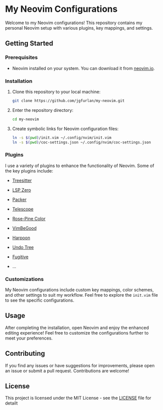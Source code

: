 # My Neovim Configurations

Welcome to my Neovim configurations! This repository contains my personal Neovim setup with various plugins, key mappings, and settings.

## Getting Started

### Prerequisites

- Neovim installed on your system. You can download it from [neovim.io](https://neovim.io/).

### Installation

1. Clone this repository to your local machine:

    ```bash
    git clone https://github.com/jgfurlan/my-neovim.git
    ```

2. Enter the repository directory:

    ```bash
    cd my-neovim
    ```

3. Create symbolic links for Neovim configuration files:

    ```bash
    ln -s $(pwd)/init.vim ~/.config/nvim/init.vim
    ln -s $(pwd)/coc-settings.json ~/.config/nvim/coc-settings.json
    ```

### Plugins

I use a variety of plugins to enhance the functionality of Neovim. Some of the key plugins include:

- [Treesitter](https://github.com/nvim-treesitter/nvim-treesitter)
- [LSP Zero](https://github.com/VonHeikemen/lsp-zero.nvim) 
- [Packer](https://github.com/wbthomason/packer.nvim)
- [Telescope](https://github.com/nvim-telescope/telescope.nvim)
- [Rose-Pine Color](https://github.com/rose-pine/neovim)
- [VimBeGood](https://github.com/ThePrimeagen/vim-be-good)
- [Harpoon](https://github.com/ThePrimeagen/harpoon)
- [Undo Tree](https://github.com/mbbill/undotree)
- [Fugitive](https://github.com/tpope/vim-fugitive)

- ...

### Customizations

My Neovim configurations include custom key mappings, color schemes, and other settings to suit my workflow. Feel free to explore the `init.vim` file to see the specific configurations.

## Usage

After completing the installation, open Neovim and enjoy the enhanced editing experience! Feel free to customize the configurations further to meet your preferences.

## Contributing

If you find any issues or have suggestions for improvements, please open an issue or submit a pull request. Contributions are welcome!

## License

This project is licensed under the MIT License - see the [LICENSE](LICENSE) file for detailt

